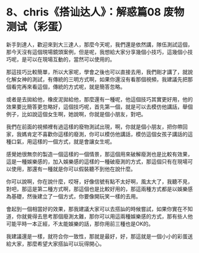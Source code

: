 # 8、chris《搭讪达人》：解惑篇08 废物测试（彩蛋）

新手到達人，歡迎來到大三達人，那麼今天呢，我們還是依然講，隊伍測試這個，那今天沒有這個現場鏡頭案例，但是呢，我想給大家分享幾個小技巧，這幾個小技巧呢，是可以在現場互動的，當然可以使用的。

那這技巧比較簡單，所以大家呢，學會之後也可以直接去用，我們剛才講了，就說化解女神的測試，有傳統的三明方式啊，如果你還沒有看那個視頻，我建議先把那個看完再來看這個，傳統的方式呢，就是簡答忽略。

或者是去拋給他，橡皮泥拋給他，那麼還有一種呢，他這個技巧其實更好用，他的效果要比簡答更忽略好，這個技巧呢，首先第一個，就是可以去模仿他講話，舉個例子，比如說這個女生啊，她說啊，你就是個小朋友，對吧。

我們在前面的視頻裡有過這樣的廢物測試出現，啊，你就是個小朋友，把你帶回家，我媽肯定不喜歡你這樣的廢測，你可以模仿他講話，模仿這個女孩子講話的這種口氣，用這樣的一個方式，就是會讓女生呢。

感覺她很無奈的製造一個這樣的一個情景，那這個用來破解廢測也是比較有效果，這是一種娛樂感的，加入娛樂感的這樣的一種破廢測的方式，那這個只有在現場可以使用，那還有一種就是你可以假裝聽不到他在說什麼。

你可以說啊，你在說什麼，哎呀，好像信號有點不太好啊，風太大了，我聽不見，對吧，那這是第二種方式啊，那這個也是比較好用的，那這兩種方式都是以娛樂感為基礎，然後建立了一個方式，你要像開玩笑一樣的去用。

會起到一個相當好的效果，那我建議大家可以去搭訕的時候嘗試，如果你實在不知道，你就覺得去思考那個廢測太難，那你可以用這兩種娛樂感的方式，那有些人他可能平時一本正經，不太能娛樂的話，那你用前三種也是OK的。

我建議還是一樣，就符合你一致性，那就是最好，好，那這就是一個小小的彩蛋送給大家，那麼希望大家搭訕可以玩得開心。

